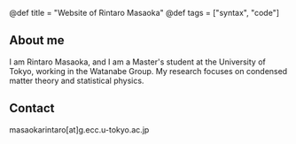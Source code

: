 @def title = "Website of Rintaro Masaoka"
@def tags = ["syntax", "code"]

## About me
I am Rintaro Masaoka, and I am a Master's student at the University of Tokyo, working in the Watanabe Group. My research focuses on condensed matter theory and statistical physics.

## Contact

masaokarintaro[at]g.ecc.u-tokyo.ac.jp